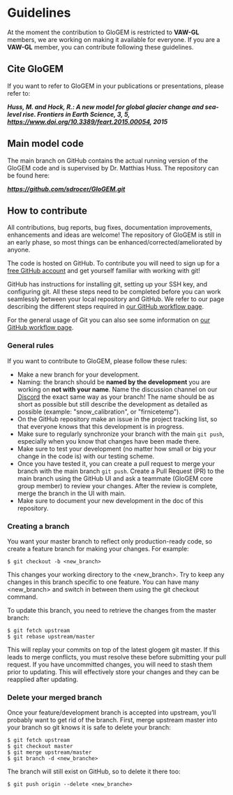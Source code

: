 # Guidelines

At the moment the contribution to GloGEM is restricted to **VAW-GL** members, we are working on making it available for everyone.
If you are a **VAW-GL** member, you can contribute following these guidelines.

## Cite GloGEM
If you want to refer to GloGEM in your publications or presentations, please refer to:

**_Huss, M. and Hock, R.: A new model for global glacier change and sea-level rise. Frontiers in Earth Science, 3, 5, https://www.doi.org/10.3389/feart.2015.00054, 2015_**

## Main model code
The main branch on GitHub contains the actual running version of the GloGEM code and is supervised by Dr. Matthias Huss. The repository can be found here:

**_https://github.com/sdrocer/GloGEM.git_**

## How to contribute
All contributions, bug reports, bug fixes, documentation improvements, enhancements and ideas are welcome! The repository of GloGEM is still in an early phase, so most things can be enhanced/corrected/ameliorated by anyone.

The code is hosted on GitHub. To contribute you will need to sign up for a [free GitHub account](https://github.com/signup/free) and get yourself familiar with working with git!

GitHub has instructions for installing git, setting up your SSH key, and configuring git. All these steps need to be completed before you can work seamlessly between your local repository and GitHub. We refer to our page describing the different steps required in [our GitHub workflow page](https://github.com/sdrocer/GloGEM/wiki/Git-workflow). 

For the general usage of Git you can also see some information on [our GitHub workflow page](https://github.com/sdrocer/GloGEM/wiki/Git-workflow).

### General rules
If you want to contribute to GloGEM, please follow these rules: 
* Make a new branch for your development.
* Naming: the branch should be **named by the development** you are working on **not with your name**. Name the discussion channel on our [Discord](https://discord.gg/AgaaJA7z) the exact same way as your branch! The name should be as short as possible but still describe the development as detailed as possible (example: "snow_calibration", or "firnicetemp").
* On the GitHub repository make an issue in the project tracking list, so that everyone knows that this development is in progress. 
* Make sure to regularly synchronize your branch with the main `git push`, especially when you know that changes have been made there. 
* Make sure to test your development (no matter how small or big your change in the code is) with our testing scheme. 
* Once you have tested it, you can create a pull request to merge your branch with the main branch `git push`. Create a Pull Request (PR) to the main branch using the GitHub UI and ask a teammate (GloGEM core group member) to review your changes. After the review is complete, merge the branch in the UI with main.
* Make sure to document your new development in the doc of this repository. 


### Creating a branch
You want your master branch to reflect only production-ready code, so create a feature branch for making your changes. For example:
```
$ git checkout -b <new_branch>
```
This changes your working directory to the <new_branch>. Try to keep any changes in this branch specific to one feature. You can have many <new_branch> and switch in between them using the git checkout command.

To update this branch, you need to retrieve the changes from the master branch:
```
$ git fetch upstream
$ git rebase upstream/master
```
This will replay your commits on top of the latest glogem git master. If this leads to merge conflicts, you must resolve these before submitting your pull request. If you have uncommitted changes, you will need to stash them prior to updating. This will effectively store your changes and they can be reapplied after updating.

### Delete your merged branch
Once your feature/development branch is accepted into upstream, you’ll probably want to get rid of the branch. First, merge upstream master into your branch so git knows it is safe to delete your branch:
```
$ git fetch upstream
$ git checkout master
$ git merge upstream/master
$ git branch -d <new_branche>
```

The branch will still exist on GitHub, so to delete it there too:
```
$ git push origin --delete <new_branche>
```

